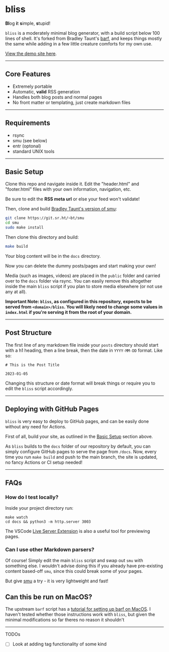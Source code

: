 # bliss

**Bl**og **i**t **s**imple, **s**tupid!

`bliss` is a moderately minimal blog generator, with a build script below 100 lines of shell. It's forked from Bradley Taunt's [barf](https://git.sr.ht/~bt/barf), and keeps things mostly the same while adding in a few little creature comforts for my own use.

[View the demo site here](https://sohalsdr.github.io/bliss).

---

## Core Features

- Extremely portable
- Automatic, **valid** RSS generation
- Handles both blog posts and normal pages
- No front matter or templating, just create markdown files

---

## Requirements

- rsync
- smu (see below)
- entr (optonal)
- standard UNIX tools

---

## Basic Setup

Clone this repo and navigate inside it. Edit the "header.html" and "footer.html" files with your own information, navigation, etc. 

Be sure to edit the **RSS meta url** or else your feed won't validate!

Then, clone and build [Bradley Taunt's version of smu](https://git.sr.ht/~bt/smu):

```sh
git clone https://git.sr.ht/~bt/smu
cd smu
sudo make install
```

Then clone this directory and build:

```sh
make build
```

Your blog content will be in the `docs` directory.

Now you can delete the dummy posts/pages and start making your own!

Media (such as images, videos) are placed in the `public` folder and carried over to the `docs` folder via rsync. You can easily remove this altogether inside the main `bliss` script if you plan to store media elsewhere (or not use any at all).

**Important Note: `bliss`, as configured in this repository, expects to be served from `<domain>/bliss`. You will likely need to change some values in `index.html` if you're serving it from the root of your domain.**

---

## Post Structure

The first line of any markdown file inside your `posts` directory should start with a h1 heading, then a line break, then the date in `YYYY-MM-DD` format.
Like so:

```
# This is the Post Title

2023-01-05
```

Changing this structure or date format will break things or require you to edit the `bliss` script accordingly.

---

## Deploying with GitHub Pages

`bliss` is very easy to deploy to GitHub pages, and can be easily done without any need for Actions.

First of all, build your site, as outlined in the [Basic Setup](#basic-setup) section above.

As `bliss` builds to the `docs` folder of our repository by default, you can simply configure GitHub pages to serve the page from `/docs`. Now, every time you run `make build` and push to the main branch, the site is updated, no fancy Actions or CI setup needed!

---

## FAQs

### How do I test locally?

Inside your project directory run:

```
make watch
cd docs && python3 -m http.server 3003
```

The VSCode [Live Server Extension](https://marketplace.visualstudio.com/items?itemName=ritwickdey.LiveServer) is also a useful tool for previewing pages.

### Can I use other Markdown parsers?

Of course! Simply edit the main `bliss` script and swap out `smu` with something else. I wouldn't advise doing this if you already have pre-existing content based-off `smu`, since this could break some of your pages.

But give [smu](https://git.sr.ht/~bt/smu) a try - it is very lightweight and fast!

## Can this be run on MacOS?

The upstream `barf` script has a [tutorial for setting up barf on MacOS](https://barf.bt.ht/macos). I haven't tested whether those instructions work with `bliss`, but given the minimal modifications so far theres no reason it shouldn't

---

TODOs

- [ ] Look at adding tag functionality of some kind